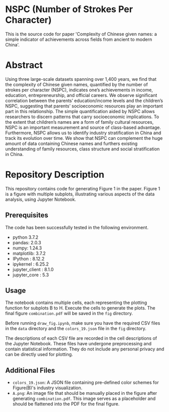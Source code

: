 # NSPC (Number of Strokes Per Character)

This is the source code for paper 'Complexity of Chinese given names: a simple
indicator of achievements across fields from ancient to modern China'.

# Abstract 
Using three large-scale datasets spanning over 1,400 years, we find that the complexity of Chinese given names, quantified by the number of strokes per character (NSPC), indicates one’s achievements in income, education, entrepreneurship, and official careers. We observe significant correlation between the parents’ education/income levels and the children’s NSPC, suggesting that parents’ socioeconomic resources play an important part in this relationship. The simple quantification aided by NSPC allows researchers to discern patterns that carry socioeconomic implications. To the extent that children’s names are a form of family
cultural resources, NSPC is an important measurement and source of class-based advantage. Furthermore, NSPC allows us to identify industry stratification in China and track its evolution over time. We show that NSPC can complement the huge amount of data containing Chinese names and furthers existing understanding of family resources, class structure and social stratification in China.

# Repository Description

This repository contains code for generating Figure 1 in the paper. Figure 1 is a figure with multiple subplots, illustrating various aspects of the data analysis, using Jupyter Notebook.

## Prerequisites

The code has been successfully tested in the following environment.

* python 3.7.2
* pandas: 2.0.3
* numpy: 1.24.3
* matplotlib: 3.7.2
* IPython          : 8.12.2
* ipykernel        : 6.25.2
* jupyter_client   : 8.1.0
* jupyter_core     : 5.3

## Usage

The notebook contains multiple cells, each representing the plotting function for subplots B to H. Execute the cells to generate the plots. The final figure `combination.pdf` will be saved in the `fig` directory.

Before running `draw_fig.ipynb`, make sure you have the required CSV files in the `data` directory and the `colors_19.json` file in the `fig` directory. 

The descriptions of each CSV file are recorded in the cell descriptions of the Jupyter Notebook. These files have undergone preprocessing and contain statistical information. They do not include any personal privacy and can be directly used for plotting.

## Additional Files

- `colors_19.json`: A JSON file containing pre-defined color schemes for Figure(B)'s industry visualization.
- `A.png`: An image file that should be manually placed in the figure after generating `combination.pdf`. This image serves as a placeholder and should be flattened into the PDF for the final figure.
